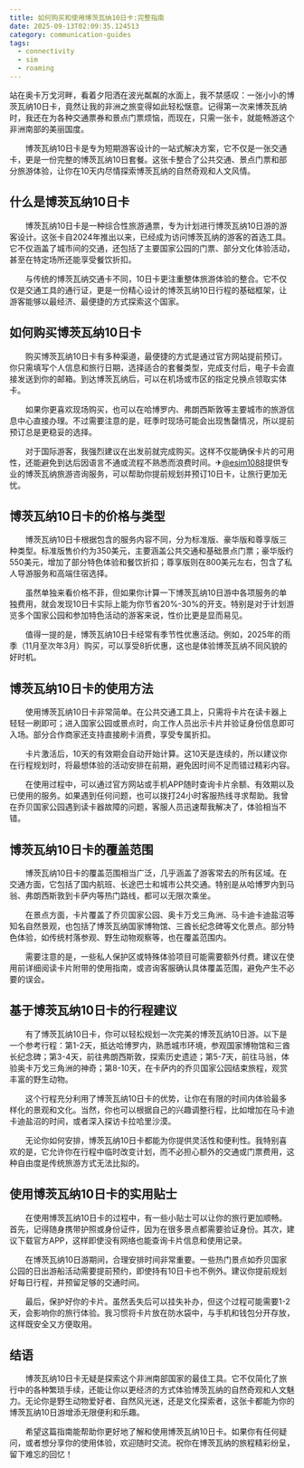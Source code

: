 ```yaml
---
title: 如何购买和使用博茨瓦纳10日卡:完整指南
date: 2025-09-13T02:09:35.124513
category: communication-guides
tags:
  - connectivity
  - sim
  - roaming
---
```


站在奥卡万戈河畔，看着夕阳洒在波光粼粼的水面上，我不禁感叹：一张小小的博茨瓦纳10日卡，竟然让我的非洲之旅变得如此轻松惬意。记得第一次来博茨瓦纳时，我还在为各种交通票券和景点门票烦恼，而现在，只需一张卡，就能畅游这个非洲南部的美丽国度。

　　博茨瓦纳10日卡是专为短期游客设计的一站式解决方案，它不仅是一张交通卡，更是一份完整的博茨瓦纳10日套餐。这张卡整合了公共交通、景点门票和部分旅游体验，让你在10天内尽情探索博茨瓦纳的自然奇观和人文风情。

## 什么是博茨瓦纳10日卡

　　博茨瓦纳10日卡是一种综合性旅游通票，专为计划进行博茨瓦纳10日游的游客设计。这张卡自2024年推出以来，已经成为访问博茨瓦纳的游客的首选工具。它不仅涵盖了城市间的交通，还包括了主要国家公园的门票、部分文化体验活动，甚至在特定场所还能享受餐饮折扣。

　　与传统的博茨瓦纳交通卡不同，10日卡更注重整体旅游体验的整合。它不仅仅是交通工具的通行证，更是一份精心设计的博茨瓦纳10日行程的基础框架，让游客能够以最经济、最便捷的方式探索这个国家。

## 如何购买博茨瓦纳10日卡

　　购买博茨瓦纳10日卡有多种渠道，最便捷的方式是通过官方网站提前预订。你只需填写个人信息和旅行日期，选择适合的套餐类型，完成支付后，电子卡会直接发送到你的邮箱。到达博茨瓦纳后，可以在机场或市区的指定兑换点领取实体卡。

　　如果你更喜欢现场购买，也可以在哈博罗内、弗朗西斯敦等主要城市的旅游信息中心直接办理。不过需要注意的是，旺季时现场可能会出现售罄情况，所以提前预订总是更稳妥的选择。

　　对于国际游客，我强烈建议在出发前就完成购买。这样不仅能确保卡片的可用性，还能避免到达后因语言不通或流程不熟悉而浪费时间。✈[@esim1088](https://t.me/s/esim1088)提供专业的博茨瓦纳旅游咨询服务，可以帮助你提前规划并预订10日卡，让旅行更加无忧。

## 博茨瓦纳10日卡的价格与类型

　　博茨瓦纳10日卡根据包含的服务内容不同，分为标准版、豪华版和尊享版三种类型。标准版售价约为350美元，主要涵盖公共交通和基础景点门票；豪华版约550美元，增加了部分特色体验和餐饮折扣；尊享版则在800美元左右，包含了私人导游服务和高端住宿选择。

　　虽然单独来看价格不菲，但如果你计算一下博茨瓦纳10日游中各项服务的单独费用，就会发现10日卡实际上能为你节省20%-30%的开支。特别是对于计划游览多个国家公园和参加特色活动的游客来说，性价比更是显而易见。

　　值得一提的是，博茨瓦纳10日卡经常有季节性优惠活动。例如，2025年的雨季（11月至次年3月）购买，可以享受8折优惠，这也是体验博茨瓦纳不同风貌的好时机。

## 博茨瓦纳10日卡的使用方法

　　使用博茨瓦纳10日卡非常简单。在公共交通工具上，只需将卡片在读卡器上轻轻一刷即可；进入国家公园或景点时，向工作人员出示卡片并验证身份信息即可入场。部分合作商家还支持直接刷卡消费，享受专属折扣。

　　卡片激活后，10天的有效期会自动开始计算。这10天是连续的，所以建议你在行程规划时，将最想体验的活动安排在前期，避免因时间不足而错过精彩内容。

　　在使用过程中，可以通过官方网站或手机APP随时查询卡片余额、有效期以及已使用的服务。如果遇到任何问题，也可以拨打24小时客服热线寻求帮助。我曾在乔贝国家公园遇到读卡器故障的问题，客服人员迅速帮我解决了，体验相当不错。

## 博茨瓦纳10日卡的覆盖范围

　　博茨瓦纳10日卡的覆盖范围相当广泛，几乎涵盖了游客常去的所有区域。在交通方面，它包括了国内航班、长途巴士和城市公共交通。特别是从哈博罗内到马翁、弗朗西斯敦到卡萨内等热门路线，都可以无限次乘坐。

　　在景点方面，卡片覆盖了乔贝国家公园、奥卡万戈三角洲、马卡迪卡迪盐沼等知名自然景观，也包括了博茨瓦纳国家博物馆、三酋长纪念碑等文化景点。部分特色体验，如传统村落参观、野生动物观察等，也在覆盖范围内。

　　需要注意的是，一些私人保护区或特殊体验项目可能需要额外付费。建议在使用前详细阅读卡片附带的使用指南，或咨询客服确认具体覆盖范围，避免产生不必要的误会。

## 基于博茨瓦纳10日卡的行程建议

　　有了博茨瓦纳10日卡，你可以轻松规划一次完美的博茨瓦纳10日游。以下是一个参考行程：第1-2天，抵达哈博罗内，熟悉城市环境，参观国家博物馆和三酋长纪念碑；第3-4天，前往弗朗西斯敦，探索历史遗迹；第5-7天，前往马翁，体验奥卡万戈三角洲的神奇；第8-10天，在卡萨内的乔贝国家公园结束旅程，观赏丰富的野生动物。

　　这个行程充分利用了博茨瓦纳10日卡的优势，让你在有限的时间内体验最多样化的景观和文化。当然，你也可以根据自己的兴趣调整行程，比如增加在马卡迪卡迪盐沼的时间，或者深入探访卡拉哈里沙漠。

　　无论你如何安排，博茨瓦纳10日卡都能为你提供灵活性和便利性。我特别喜欢的是，它允许你在行程中临时改变计划，而不必担心额外的交通或门票费用，这种自由度是传统旅游方式无法比拟的。

## 使用博茨瓦纳10日卡的实用贴士

　　在使用博茨瓦纳10日卡的过程中，有一些小贴士可以让你的旅行更加顺畅。首先，记得随身携带护照或身份证件，因为在很多景点都需要验证身份。其次，建议下载官方APP，这样即使没有网络也能查询卡片信息和使用记录。

　　在博茨瓦纳10日游期间，合理安排时间非常重要。一些热门景点如乔贝国家公园的日出游船活动需要提前预约，即使持有10日卡也不例外。建议你提前规划好每日行程，并预留足够的交通时间。

　　最后，保护好你的卡片。虽然丢失后可以挂失补办，但这个过程可能需要1-2天，会影响你的旅行体验。我习惯将卡片放在防水袋中，与手机和钱包分开存放，这样既安全又方便取用。

## 结语

　　博茨瓦纳10日卡无疑是探索这个非洲南部国家的最佳工具。它不仅简化了旅行中的各种繁琐手续，还能让你以更经济的方式体验博茨瓦纳的自然奇观和人文魅力。无论你是野生动物爱好者、自然风光迷，还是文化探索者，这张卡都能为你的博茨瓦纳10日游增添无限便利和乐趣。

　　希望这篇指南能帮助你更好地了解和使用博茨瓦纳10日卡。如果你有任何疑问，或者想分享你的使用体验，欢迎随时交流。祝你在博茨瓦纳的旅程精彩纷呈，留下难忘的回忆！